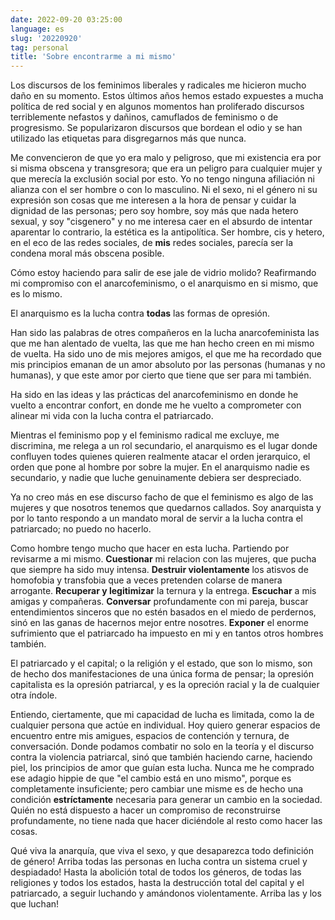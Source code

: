 ```yaml
---
date: 2022-09-20 03:25:00
language: es
slug: '20220920'
tag: personal
title: 'Sobre encontrarme a mi mismo'
---
```

Los discursos de los feminimos liberales y radicales me hicieron mucho daño en
su momento. Estos últimos años hemos estado expuestes a mucha política de red
social y en algunos momentos han proliferado discursos terriblemente nefastos y
dañinos, camuflados de feminismo o de progresismo. Se popularizaron discursos
que bordean el odio y se han utilizado las etiquetas para disgregarnos más que
nunca.

Me convencieron de que yo era malo y peligroso, que mi existencia era por si
misma obscena y transgresora; que era un peligro para cualquier mujer y que
merecía la exclusión social por esto. Yo no tengo ninguna afiliación ni alianza
con el ser hombre o con lo masculino. Ni el sexo, ni el género ni su expresión
son cosas que me interesen a la hora de pensar y cuidar la dignidad de las
personas; pero soy hombre, soy más que nada hetero sexual, y soy "cisgenero" y
no me interesa caer en el absurdo de intentar aparentar lo contrario, la
estética es la antipolítica. Ser hombre, cis y hetero, en el eco de las redes
sociales, de **mis** redes sociales, parecía ser la condena moral más obscena
posible.

Cómo estoy haciendo para salir de ese jale de vidrio molido? Reafirmando mi
compromiso con el anarcofeminismo, o el anarquismo en si mismo, que es lo mismo.

El anarquismo es la lucha contra **todas** las formas de opresión.

Han sido las palabras de otres compañeros en la lucha anarcofeminista las que me
han alentado de vuelta, las que me han hecho creen en mi mismo de vuelta. Ha
sido uno de mis mejores amigos, el que me ha recordado que mis principios emanan
de un amor absoluto por las personas (humanas y no humanas), y que este amor por
cierto que tiene que ser para mi también.

Ha sido en las ideas y las prácticas del anarcofeminismo en donde he vuelto a
encontrar confort, en donde me he vuelto a comprometer con alinear mi vida con
la lucha contra el patriarcado.

Mientras el feminismo pop y el feminismo radical me excluye, me discrimina, me
relega a un rol secundario, el anarquismo es el lugar donde confluyen todes
quienes quieren realmente atacar el orden jerarquico, el orden que pone al
hombre por sobre la mujer. En el anarquismo nadie es secundario, y nadie que
luche genuinamente debiera ser despreciado.

Ya no creo más en ese discurso facho de que el feminismo es algo de las mujeres
y que nosotros tenemos que quedarnos callados. Soy anarquista y por lo tanto
respondo a un mandato moral de servir a la lucha contra el patriarcado; no puedo
no hacerlo.

Como hombre tengo mucho que hacer en esta lucha. Partiendo por revisarme a mi
mismo. **Cuestionar** mi relacion con las mujeres, que pucha que siempre ha sido
muy intensa. **Destruir violentamente** los atisvos de homofobia y
transfobia que a veces pretenden colarse de manera arrogante. **Recuperar y
legitimizar** la ternura y la entrega. **Escuchar** a mis amigas y compañeras.
**Conversar** profundamente con mi pareja, buscar entendimientos sinceros que no
estén basados en el miedo de perdernos, sinó en las ganas de hacernos mejor
entre nosotres. **Exponer** el enorme sufrimiento que el patriarcado ha impuesto
en mi y en tantos otros hombres también. 

El patriarcado y el capital; o la religión y el estado, que son lo mismo, son de
hecho dos manifestaciones de una única forma de pensar; la opresión capitalista
es la opresión patriarcal, y es la opreción racial y la de cualquier otra
índole.

Entiendo, ciertamente, que mi capacidad de lucha es limitada, como la de
cualquier persona que actúe en individual. Hoy quiero generar espacios de
encuentro entre mis amigues, espacios de contención y ternura, de conversación.
Donde podamos combatir no solo en la teoría y el discurso contra la violencia
patriarcal, sinó que también haciendo carne, haciendo piel, los principios de
amor que guían esta lucha. Nunca me he comprado ese adagio hippie de que "el
cambio está en uno mismo", porque es completamente insuficiente; pero cambiar
une misme es de hecho una condición **estríctamente** necesaria para generar un
cambio en la sociedad. Quién no está dispuesto a hacer un compromiso de
reconstruirse profundamente, no tiene nada que hacer diciéndole al resto como
hacer las cosas.

Qué viva la anarquía, que viva el sexo, y que desaparezca todo definición de
género!
Arriba todas las personas en lucha contra un sistema cruel y despiadado!
Hasta la abolición total de todos los géneros, de todas las religiones y todos
los estados, hasta la destrucción total del capital y el patriarcado, a seguir
luchando y amándonos violentamente.
Arriba las y los que luchan!
